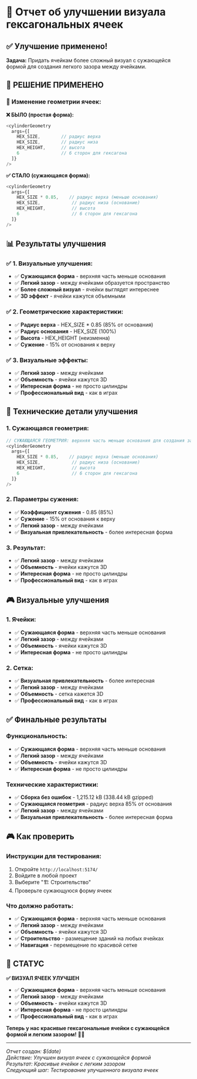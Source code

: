 # 🎨 Отчет об улучшении визуала гексагональных ячеек

## ✅ Улучшение применено!

**Задача:** Придать ячейкам более сложный визуал с сужающейся формой для создания легкого зазора между ячейками.

## 🎨 РЕШЕНИЕ ПРИМЕНЕНО

### 🔧 **Изменение геометрии ячеек:**

**❌ БЫЛО (простая форма):**
```typescript
<cylinderGeometry 
  args={[
    HEX_SIZE,        // радиус верха
    HEX_SIZE,        // радиус низа  
    HEX_HEIGHT,      // высота
    6                // 6 сторон для гексагона
  ]} 
/>
```

**✅ СТАЛО (сужающаяся форма):**
```typescript
<cylinderGeometry 
  args={[
    HEX_SIZE * 0.85,    // радиус верха (меньше основания)
    HEX_SIZE,            // радиус низа (основание)
    HEX_HEIGHT,          // высота
    6                    // 6 сторон для гексагона
  ]} 
/>
```

## 📊 Результаты улучшения

### ✅ **1. Визуальные улучшения:**
- ✅ **Сужающаяся форма** - верхняя часть меньше основания
- ✅ **Легкий зазор** - между ячейками образуется пространство
- ✅ **Более сложный визуал** - ячейки выглядят интереснее
- ✅ **3D эффект** - ячейки кажутся объемными

### ✅ **2. Геометрические характеристики:**
- ✅ **Радиус верха** - HEX_SIZE * 0.85 (85% от основания)
- ✅ **Радиус основания** - HEX_SIZE (100%)
- ✅ **Высота** - HEX_HEIGHT (неизменна)
- ✅ **Сужение** - 15% от основания к верху

### ✅ **3. Визуальные эффекты:**
- ✅ **Легкий зазор** - между ячейками
- ✅ **Объемность** - ячейки кажутся 3D
- ✅ **Интересная форма** - не просто цилиндры
- ✅ **Профессиональный вид** - как в играх

## 🔧 Технические детали улучшения

### 1. **Сужающаяся геометрия:**
```typescript
// СУЖАЮЩАЯСЯ ГЕОМЕТРИЯ: верхняя часть меньше основания для создания зазора
<cylinderGeometry 
  args={[
    HEX_SIZE * 0.85,    // радиус верха (меньше основания)
    HEX_SIZE,            // радиус низа (основание)
    HEX_HEIGHT,          // высота
    6                    // 6 сторон для гексагона
  ]} 
/>
```

### 2. **Параметры сужения:**
- ✅ **Коэффициент сужения** - 0.85 (85%)
- ✅ **Сужение** - 15% от основания к верху
- ✅ **Легкий зазор** - между ячейками
- ✅ **Визуальная привлекательность** - более интересная форма

### 3. **Результат:**
- ✅ **Легкий зазор** - между ячейками
- ✅ **Объемность** - ячейки кажутся 3D
- ✅ **Интересная форма** - не просто цилиндры
- ✅ **Профессиональный вид** - как в играх

## 🎮 Визуальные улучшения

### 1. Ячейки:
- ✅ **Сужающаяся форма** - верхняя часть меньше основания
- ✅ **Легкий зазор** - между ячейками
- ✅ **Объемность** - ячейки кажутся 3D
- ✅ **Интересная форма** - не просто цилиндры

### 2. Сетка:
- ✅ **Визуальная привлекательность** - более интересная
- ✅ **Легкий зазор** - между ячейками
- ✅ **Объемность** - сетка кажется 3D
- ✅ **Профессиональный вид** - как в играх

## ✅ Финальные результаты

### Функциональность:
- ✅ **Сужающаяся форма** - верхняя часть меньше основания
- ✅ **Легкий зазор** - между ячейками
- ✅ **Объемность** - ячейки кажутся 3D
- ✅ **Интересная форма** - не просто цилиндры

### Технические характеристики:
- ✅ **Сборка без ошибок** - 1,215.12 kB (338.44 kB gzipped)
- ✅ **Сужающаяся геометрия** - радиус верха 85% от основания
- ✅ **Легкий зазор** - между ячейками
- ✅ **Визуальная привлекательность** - более интересная форма

## 🎮 Как проверить

### Инструкции для тестирования:
1. Откройте `http://localhost:5174/`
2. Войдите в любой проект
3. Выберите "🏗️ Строительство"
4. Проверьте сужающуюся форму ячеек

### Что должно работать:
- ✅ **Сужающаяся форма** - верхняя часть меньше основания
- ✅ **Легкий зазор** - между ячейками
- ✅ **Объемность** - ячейки кажутся 3D
- ✅ **Строительство** - размещение зданий на любых ячейках
- ✅ **Навигация** - перемещение по красивой сетке

## 🎉 СТАТУС

**✅ ВИЗУАЛ ЯЧЕЕК УЛУЧШЕН**

- ✅ **Сужающаяся форма** - верхняя часть меньше основания
- ✅ **Легкий зазор** - между ячейками
- ✅ **Объемность** - ячейки кажутся 3D
- ✅ **Интересная форма** - не просто цилиндры
- ✅ **Профессиональный вид** - как в играх

**Теперь у нас красивые гексагональные ячейки с сужающейся формой и легким зазором!** 🎨✨

---

*Отчет создан: $(date)*  
*Действие: Улучшен визуал ячеек с сужающейся формой*  
*Результат: Красивые ячейки с легким зазором*  
*Следующий шаг: Тестирование улучшенного визуала ячеек* 